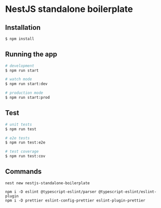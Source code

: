# NestJS standalone boilerplate

## Installation

```bash
$ npm install
```

## Running the app

```bash
# development
$ npm run start

# watch mode
$ npm run start:dev

# production mode
$ npm run start:prod
```

## Test

```bash
# unit tests
$ npm run test

# e2e tests
$ npm run test:e2e

# test coverage
$ npm run test:cov
```

## Commands

```shell script
nest new nestjs-standalone-boilerplate

npm i -D eslint @typescript-eslint/parser @typescript-eslint/eslint-plugin 
npm i -D prettier eslint-config-prettier eslint-plugin-prettier


```
